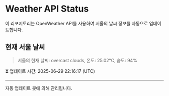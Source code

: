 
# Weather API Status

이 리포지토리는 OpenWeather API를 사용하여 서울의 날씨 정보를 자동으로 업데이트합니다.

## 현재 서울 날씨
> 서울의 현재 날씨: overcast clouds, 온도: 25.02°C, 습도: 94%

⏳ 업데이트 시간: 2025-06-29 22:16:17 (UTC)

---
자동 업데이트 봇에 의해 관리됩니다.
